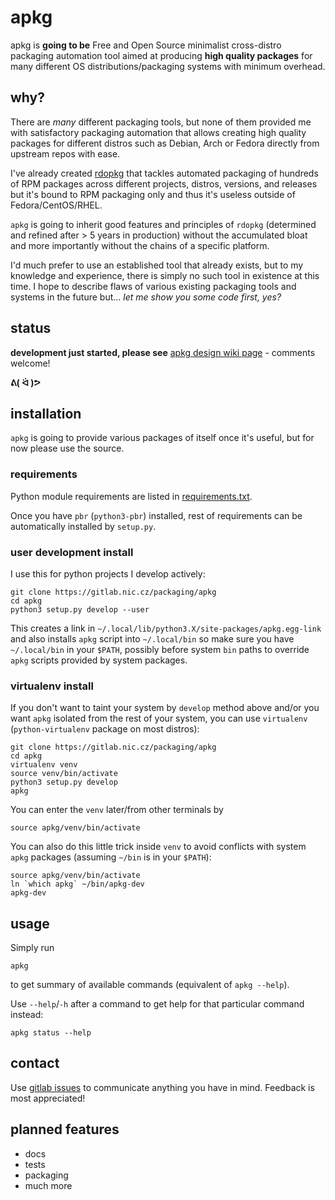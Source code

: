 # apkg

apkg is **going to be** Free and Open Source minimalist cross-distro packaging
automation tool aimed at producing **high quality packages** for many different OS
distributions/packaging systems with minimum overhead.


## why?

There are *many* different packaging tools, but none of them provided me with
satisfactory packaging automation that allows creating high quality packages
for different distros such as Debian, Arch or Fedora directly from upstream
repos with ease.

I've already created
[rdopkg](https://github.com/softwarefactory-project/rdopkg) that tackles
automated packaging of hundreds of RPM packages across different projects,
distros, versions, and releases but it's bound to RPM packaging only and thus
it's useless outside of Fedora/CentOS/RHEL.

`apkg` is going to inherit good features and principles of `rdopkg`
(determined and refined after > 5 years in production) without the accumulated
bloat and more importantly without the chains of a specific platform.

I'd much prefer to use an established tool that already exists, but to my
knowledge and experience, there is simply no such tool in existence at this
time. I hope to describe flaws of various existing packaging tools and
systems in the future but... *let me show you some code first, yes?*


## status

**development just started, please see**
[apkg design wiki page](https://gitlab.nic.cz/packaging/apkg/-/wikis/design) -
comments welcome!

**ᕕ( ᐛ )ᕗ**


## installation

`apkg` is going to provide various packages of itself once it's useful, but
for now please use the source.


### requirements

Python module requirements are listed in [requirements.txt](requirements.txt).

Once you have `pbr` (`python3-pbr`) installed, rest of requirements can be
automatically installed by `setup.py`.


### user development install

I use this for python projects I develop actively:

```
git clone https://gitlab.nic.cz/packaging/apkg
cd apkg
python3 setup.py develop --user
```

This creates a link in `~/.local/lib/python3.X/site-packages/apkg.egg-link`
and also installs `apkg` script into `~/.local/bin` so make sure you have
`~/.local/bin` in your `$PATH`, possibly before system `bin` paths to override
`apkg` scripts provided by system packages.


### virtualenv install

If you don't want to taint your system by `develop` method above and/or you
want `apkg` isolated from the rest of your system, you can use `virtualenv`
(`python-virtualenv` package on most distros):

```
git clone https://gitlab.nic.cz/packaging/apkg
cd apkg
virtualenv venv
source venv/bin/activate
python3 setup.py develop
apkg
```

You can enter the `venv` later/from other terminals by

```
source apkg/venv/bin/activate
```

You can also do this little trick inside `venv` to avoid conflicts with system `apkg`
packages (assuming `~/bin` is in your `$PATH`):

```
source apkg/venv/bin/activate
ln `which apkg` ~/bin/apkg-dev
apkg-dev
```

## usage

Simply run

```
apkg
```

to get summary of available commands (equivalent of `apkg --help`).

Use `--help`/`-h` after a command to get help for that particular command instead:

```
apkg status --help
```

## contact

Use [gitlab issues](https://gitlab.nic.cz/packaging/apkg/-/issues)
to communicate anything you have in mind. Feedback is most appreciated!


## planned features

* docs
* tests
* packaging
* much more
